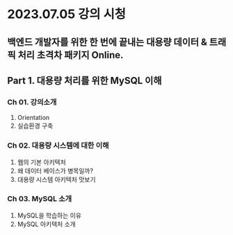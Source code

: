 # 2023.07.05 강의 시청

## 백엔드 개발자를 위한 한 번에 끝내는 대용량 데이터 & 트래픽 처리 초격차 패키지 Online.

## Part 1. 대용량 처리를 위한 MySQL 이해

### Ch 01. 강의소개

1. Orientation
2. 실습환경 구축

### Ch 02. 대용량 시스템에 대한 이해

1. 웹의 기본 아키텍처
2. 왜 데이터 베이스가 병목일까?
3. 대용량 시스템 아키텍처 맛보기

### Ch 03. MySQL 소개

1. MySQL을 학습하는 이유
2. MySQL 아키텍처 소개
